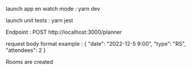 launch app en watch mode  : yarn dev

launch unit tests : yarn jest

Endpoint : POST http://localhost:3000/planner

request body format example : {
"date": "2022-12-5 9:00",
"type": "RS",
"attendees": 2
}

Rooms are created
